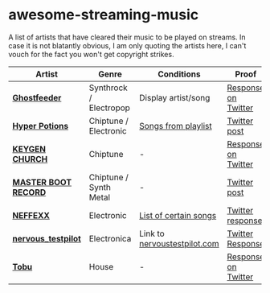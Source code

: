 # awesome-streaming-music
A list of artists that have cleared their music to be played on streams. In case it is not blatantly obvious, I am only quoting the artists here, I can't vouch for the fact you won't get copyright strikes.

| Artist | Genre | Conditions | Proof |
|---|---|--|--|
| [**Ghostfeeder**](https://twitter.com/ghostfeeder) | Synthrock / Electropop | Display artist/song | [Response on Twitter](https://twitter.com/JoernDraws/status/1492785906771709953) |
| [**Hyper Potions**](https://twitter.com/hyperpotions/) | Chiptune / Electronic | [Songs from playlist](https://open.spotify.com/playlist/3zR71nMKdPoFo46SYKxFhf?si=QX5rzmPwSvGAuVqEbupYBQ&nd=1) | [Twitter post](https://twitter.com/hyperpotions/status/1065452254323515392) |
| [**KEYGEN CHURCH**](https://twitter.com/KEYGENCHURCH) | Chiptune | - | [Response on Twitter](https://twitter.com/JazzyDoes/status/1270768980806926337) |
| [**MASTER BOOT RECORD**](https://twitter.com/masterbootrec) | Chiptune / Synth Metal | - | [Twitter post](https://twitter.com/masterbootrec/status/1270764694366818305) |
| [**NEFFEXX**](https://twitter.com/neffex/) | Electronic | [List of certain songs](https://www.youtube.com/playlist?list=PLrxcNWZXdQ2kcxA_mGHIDC4oXs1HU8Jgo) | [Twitter response](https://twitter.com/neffex/status/1345897904829997057) |
| [**nervous\_testpilot**](https://twitter.com/mode7games) | Electronica | Link to [nervoustestpilot.com](nervoustestpilot.com) | [Twitter Response](https://twitter.com/JoernDraws/status/1362001582007713793) |
| [**Tobu**](https://twitter.com/tobuofficial) | House | - | [Response on Twitter](https://twitter.com/JoernDraws/status/1358391713212096512) |

